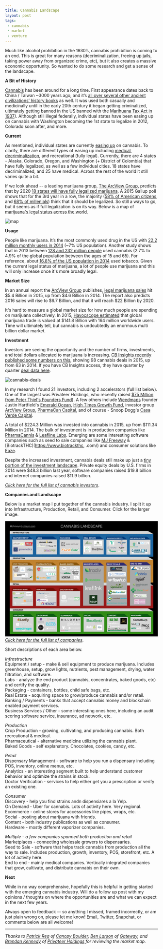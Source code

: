 ```yaml
---
title: Cannabis Landscape
layout: post
tags: 
 - cannabis
 - market
 - venture
---
```


Much like alcohol prohibition in the 1930’s, cannabis prohibition is coming to an end. This is great for many reasons (decriminalization, freeing up jails, taking power away from organized crime, etc), but it also creates a massive economic opportunity. So wanted to do some research and get a sense of the landscape. 

__A Bit of History__

[Cannabis](https://en.wikipedia.org/wiki/Cannabis_%28drug%29#Marijuana) has been around for a long time. First appearance dates back to China / Taiwan ~3000 years ago, and it’s [all over several other ancient civilizations’ history books](https://en.wikipedia.org/wiki/History_of_medical_cannabis) as well. It was used both casually and medicinally until in the early 20th century it began getting criminalized, ultimately getting banned in the US banned with the [Marihuana Tax Act in 1937](https://en.wikipedia.org/wiki/Marihuana_Tax_Act_of_1937)). Although still illegal federally, individual states have been easing up on cannabis with Washington becoming the 1st state to legalize in 2012, Colorado soon after, and more. 

__Current__

As mentioned, individual states are currently [easing up](https://en.wikipedia.org/wiki/Legality_of_cannabis_by_U.S._jurisdiction) on cannabis. To clarify, there are different types of easing up including [medical](https://en.wikipedia.org/wiki/Medical_cannabis), [decriminalization](https://en.wikipedia.org/wiki/Decriminalization_of_non-medical_cannabis_in_the_United_States), and recreational (fully legal). Currently, there are 4 states - Alaska, Colorado, Oregon, and Washington (+ District of Colombia) that have fully legalized, as well as a few individual cities. 18 states have decriminalized, and 25 have medical. Across the rest of the world it still varies quite a bit. 

If we look ahead -- a leading marijuana group, [The ArcView Group](https://arcviewgroup.com/), predicts that by 2020 [18 states will have fully legalized marijuana](http://www.hightimes.com/read/18-states-predicted-legalize-weed-2020). A 2015 Gallup poll shows that for the 3rd year in a row, the majority ([58% of American citizens](http://www.gallup.com/poll/186260/back-legal-marijuana.aspx), and [68% of millenials](http://www.drugfreeworld.org/drugfacts/marijuana/international-statistics.html)) think that it should be legalized. So still a ways to go, but it seems as if full legalization is on its way. Below is a map of [marijuana's legal status across the world](https://en.wikipedia.org/wiki/Legality_of_cannabis_by_country).  

![map](https://upload.wikimedia.org/wikipedia/commons/f/fd/World-cannabis-laws.png)

__Usage__

People like marijuana. It’s the most commonly used drug in the US with [22.2 million monthly users in 2014](https://www.drugabuse.gov/publications/research-reports/marijuana/what-scope-marijuana-use-in-united-states) (~7% US population). Another study shows that in 2013 between [128 and 232 million people](https://en.m.wikipedia.org/wiki/Cannabis_%28drug%29#Skunk) used cannabis (2.7% to 4.9% of the global population between the ages of 15 and 65). For reference, about [16.8% of the US population in 2014](https://en.wikipedia.org/wiki/Prevalence_of_tobacco_consumption) used tobacco. Given the current legal status of marijuana, a lot of people use marijuana and this will only increase once it's more broadly legal.

__Market Size__

In an annual report the [ArcView Group](https://arcviewgroup.com/) publishes, [legal marijuana sales](http://www.nytimes.com/2016/02/05/business/legal-marijuana-sales-2015-report.html?_r=0) hit $5.4 Billion in 2015, up from $4.6 Billion in 2014. The report also predicts 2016 sales will rise to $6.7 Billion, and that it will reach $22 Billion by 2020. 

It's hard to measure a global market size for how much people are spending on marijuana collectively. In 2015, [Havocscope estimated](http://www.havocscope.com/global-marijuana-market-value-and-users/) that global marijuana trade is valued at $141.8 Billion with 164 million worldwide users. Time will ultimately tell, but cannabis is undoubtedly an enormous multi billion dollar market.

__Investment__

Investors are seeing the opportunity and the number of firms, investments, and total dollars allocated to marijuana is increasing. [CB Insights recently published some numbers on this](https://www.cbinsights.com/blog/cannabis-funding-2015/), showing 98 cannabis deals in 2015, up from 63 in 2014. If you have CB Insights access, they have quarter by quarter [deal data here](https://www.cbinsights.com/industry?public_list&setup=6&subindustry=42521&topsearch_doc_type=company-lists&topsearch_id=42521&topsearch_q=cannabis#activity-pane).

![cannabis-deals](https://cbi-blog.s3.amazonaws.com/blog/wp-content/uploads/2016/02/Cannabis-Funding-Trends-2.26.2016.png)

In my research I found 21 investors, including 2 accelerators (full list below). One of the largest was Privateer Holdings, who recently raised [$75 Million from Peter Thiel's Founders Fund](http://techcrunch.com/2015/04/06/they-should-have-announced-at-420/)). A few others include [Weedmaps](https://weedmaps.com/) founder Justin Hartfield's [Emerald Ocean](http://emeraldocean.com/), [High Times Growth Fund](http://www.hightimesgrowthfund.com/), investor group [ArcView Group](https://arcviewgroup.com/investors), [PharmaCan Capital](http://pharmacancapital.com/), and of course - Snoop Dogg's [Casa Verde Capital](http://www.casaverdecapital.com/).

A total of $224.3 Million was invested into cannabis in 2015, up from $111.34 Million in 2014. The bulk of investment is in production companies like [PharmaCannis](http://pharmacannis.com/) & [Leafline Labs](http://leaflinelabs.com/). Emerging are some interesting software companies such as seed to sale companies like [MJ Freeway](http://www.mjfreeway.com/) & [BiotrackTHC](https://www.biotrackthc, .com/) and consumer solutions like [Eaze](https://www.eazeup.com/). 

Despite the increased investment, cannabis deals still make up just a [tiny portion of the investment landscape](http://mjbizdaily.com/chart-of-the-week-2014-investments-in-marijuana-companies-vs-other-industries/). Private equity deals by U.S. firms in 2014 were $48.3 billion last year, software companies raised $19.8 billion and internet companies raised $11.9 billion.

*[Click here for the full list of cannabis investors](https://docs.google.com/spreadsheets/d/1u3IzgfEcB9B9jt6ykUELdUZdT8iaMHPJSZj_O59CBCg/edit#gid=362149070)*.

__Companies and Landscape__

Below is a market map I put together of the cannabis industry. I split it up into Infrastructure, Production, Retail, and Consumer. Click for the larger image.

[![cannabis-landscape](/images/cannabis-landscape.jpg)](/images/Cannabis-Landscape.jpg/)
*[Click here for the full list of companies](https://docs.google.com/spreadsheets/d/1u3IzgfEcB9B9jt6ykUELdUZdT8iaMHPJSZj_O59CBCg/edit#gid=1200100066)*.

Short descriptions of each area below.

*Infrastructure*  
Equipment / setup - make & sell equipment to produce marijuana. Includes greenhouse, setup, grow lights, nutrients, pest management, drying, water filtration, and software.   
Labs - analyze the end product (cannabis, concentrates, baked goods, etc) and certify the quality.  
Packaging - containers, bottles, child safe bags, etc.  
Real Estate - acquiring space to grow/produce cannabis and/or retail.   
Banking / Payments - banks that accept cannabis money and blockchain enabled payment services.  
Business Services / Other - some interesting ones here, including an audit scoring software service, insurance, ad network, etc.  

*Production*  
Crop Production - growing, cultivating, and producing cannabis. Both recreational & medical.  
Pharmaceutical - alternative medicine utilizing the cannabis plant.  
Baked Goods - self explanatory. Chocolates, cookies, candy, etc.  

*Retail*  
Dispensary Management - software to help you run a dispensary including POS, inventory, online menus, etc.  
Analytics - an interesting segment built to help understand customer behavior and optimize the strains in stock.  
Doctor Verification - services to help either get you a prescription or verify an existing one.  

*Consumer*  
Discovery - help you find strains andn dispensiares a la Yelp.  
On Demand - Uber for cannabis. Lots of activity here. Very regional.  
Ecommerce - online stores for accessories like pipes, wraps, etc.  
Social - posting about marijuana with friends.  
Content - both industry publications as well as consumer.  
Hardware - mostly different vaporizer companies.  

*Multiple - a few companies spanned both production and retail*  
Marketplaces - connecting wholesale growers to dispensaries.  
Seed to Sale - software that helps track cannabis from production all the way to sale. Includes production, growth, inventory, POS, storefront, etc. A lot of activity here.  
End to end - mainly medical companies. Vertically integrated companies that grow, cultivate, and distribute cannabis on their own.  

__Next__

While in no way comprehensive, hopefully this is helpful in getting started with the emerging cannabis industry. Will do a follow up post with my opinions / thoughts on where the opportunities are and what we can expect in the next few years. 

Always open to feedback -- so anything I missed, framed incorrectly, or am just plain wrong on, please let me know! [Email](https://mail.google.com/mail/?view=cm&fs=1&tf=1&to=christopher.e.yin@gmail.com), [Twitter](https://twitter.com/chriseyin), [Snapchat](http://snapchat.com/add/chriseyin), or comments below are all welcome!

<hr>

*Thanks to [Patrick Rea](https://twitter.com/patrickrea) of [Canopy Boulder](www.canopyboulder.com/), [Ben Larson](https://twitter.com/pitchtoben) of [Gateway](http://www.gtwy.co/), and [Brendan Kennedy](https://twitter.com/brendantkennedy) of [Privateer Holdings](www.privateerholdings.com/) for reviewing the market map.*

